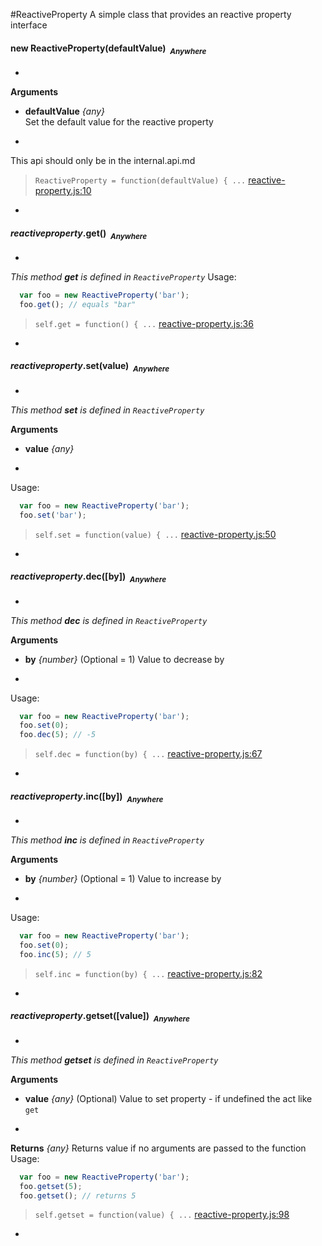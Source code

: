 #ReactiveProperty
A simple class that provides an reactive property interface

#### <a name="ReactiveProperty"></a>new ReactiveProperty(defaultValue)&nbsp;&nbsp;<sub><i>Anywhere</i></sub> ####
-

__Arguments__

* __defaultValue__ *{any}*  
Set the default value for the reactive property

-
This api should only be in the internal.api.md

> ```ReactiveProperty = function(defaultValue) { ...``` [reactive-property.js:10](reactive-property.js#L10)

-

#### <a name="ReactiveProperty.get"></a>*reactiveproperty*.get()&nbsp;&nbsp;<sub><i>Anywhere</i></sub> ####
-
*This method __get__ is defined in `ReactiveProperty`*
Usage:
```js
  var foo = new ReactiveProperty('bar');
  foo.get(); // equals "bar"
```

> ```self.get = function() { ...``` [reactive-property.js:36](reactive-property.js#L36)

-

#### <a name="ReactiveProperty.set"></a>*reactiveproperty*.set(value)&nbsp;&nbsp;<sub><i>Anywhere</i></sub> ####
-
*This method __set__ is defined in `ReactiveProperty`*

__Arguments__

* __value__ *{any}*  

-
Usage:
```js
  var foo = new ReactiveProperty('bar');
  foo.set('bar');
```

> ```self.set = function(value) { ...``` [reactive-property.js:50](reactive-property.js#L50)

-

#### <a name="ReactiveProperty.dec"></a>*reactiveproperty*.dec([by])&nbsp;&nbsp;<sub><i>Anywhere</i></sub> ####
-
*This method __dec__ is defined in `ReactiveProperty`*

__Arguments__

* __by__ *{number}*    (Optional = 1)
Value to decrease by

-
Usage:
```js
  var foo = new ReactiveProperty('bar');
  foo.set(0);
  foo.dec(5); // -5
```

> ```self.dec = function(by) { ...``` [reactive-property.js:67](reactive-property.js#L67)

-

#### <a name="ReactiveProperty.inc"></a>*reactiveproperty*.inc([by])&nbsp;&nbsp;<sub><i>Anywhere</i></sub> ####
-
*This method __inc__ is defined in `ReactiveProperty`*

__Arguments__

* __by__ *{number}*    (Optional = 1)
Value to increase by

-
Usage:
```js
  var foo = new ReactiveProperty('bar');
  foo.set(0);
  foo.inc(5); // 5
```

> ```self.inc = function(by) { ...``` [reactive-property.js:82](reactive-property.js#L82)

-

#### <a name="ReactiveProperty.getset"></a>*reactiveproperty*.getset([value])&nbsp;&nbsp;<sub><i>Anywhere</i></sub> ####
-
*This method __getset__ is defined in `ReactiveProperty`*

__Arguments__

* __value__ *{any}*    (Optional)
Value to set property - if undefined the act like `get`

-

__Returns__  *{any}*
Returns value if no arguments are passed to the function
Usage:
```js
  var foo = new ReactiveProperty('bar');
  foo.getset(5);
  foo.getset(); // returns 5
```

> ```self.getset = function(value) { ...``` [reactive-property.js:98](reactive-property.js#L98)

-

